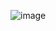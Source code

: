 ![image](https://github.com/codestates-seb/seb45_pre_026/assets/109846158/b50546b6-8116-4b0d-bf7f-c8e47199248c)
